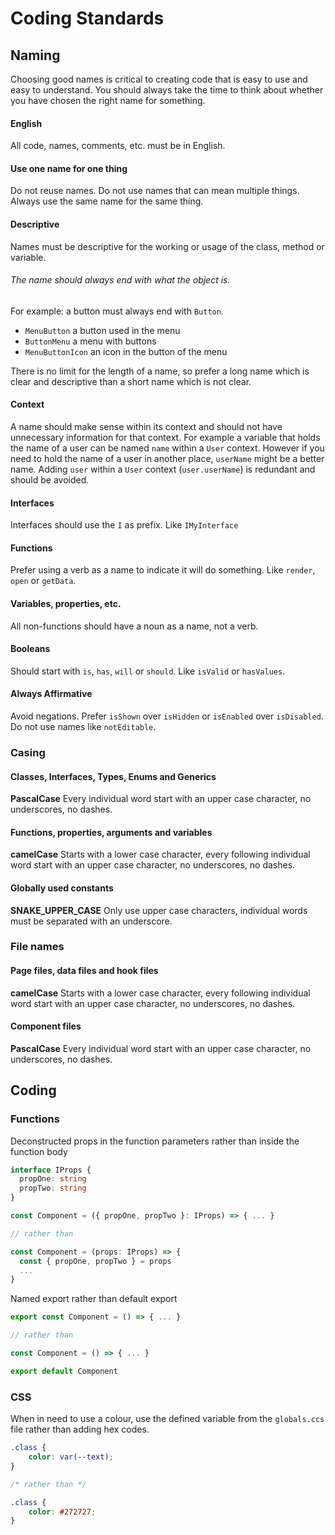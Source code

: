 # Coding Standards

## Naming

Choosing good names is critical to creating code that is easy to use and easy to understand. You
should always take the time to think about whether you have chosen the right name for something.

#### English

All code, names, comments, etc. must be in English.

#### Use one name for one thing

Do not reuse names. Do not use names that can mean multiple things. Always use the same name for the
same thing. 

#### Descriptive

Names must be descriptive for the working or usage of the class, method or variable.

###### The name should always end with what the object is.

For example: a button must always end with `Button`.

- `MenuButton` a button used in the menu
- `ButtonMenu` a menu with buttons
- `MenuButtonIcon` an icon in the button of the menu

There is no limit for the length of a name, so prefer a long name which is clear and descriptive
than a short name which is not clear.

#### Context

A name should make sense within its context and should not have unnecessary information for that
context. For example a variable that holds the name of a user can be named `name` within a `User`
context. However if you need to hold the name of a user in another place, `userName` might be a
better name. Adding `user` within a `User` context (`user.userName`) is redundant and should be
avoided.

#### Interfaces

Interfaces should use the `I` as prefix. Like `IMyInterface`

#### Functions

Prefer using a verb as a name to indicate it will do something. Like `render`, `open` or `getData`.

#### Variables, properties, etc.

All non-functions should have a noun as a name, not a verb.

#### Booleans

Should start with `is`, `has`, `will` or `should`. Like `isValid` or `hasValues`.

#### Always Affirmative

Avoid negations. Prefer `isShown` over `isHidden` or
`isEnabled` over `isDisabled`. Do not use names like `notEditable`.

### Casing

#### Classes, Interfaces, Types, Enums and Generics

**PascalCase** Every individual word start with an upper case character, no underscores, no dashes.

#### Functions, properties, arguments and variables

**camelCase** Starts with a lower case character, every following individual word start with an
upper case character, no underscores, no dashes.

#### Globally used constants

**SNAKE_UPPER_CASE** Only use upper case characters, individual words must be separated with an underscore.

### File names

#### Page files, data files and hook files

**camelCase** Starts with a lower case character, every following individual word start with an
upper case character, no underscores, no dashes.

#### Component files

**PascalCase** Every individual word start with an upper case character, no underscores, no dashes.


## Coding

### Functions

Deconstructed props in the function parameters rather than inside the function body

```ts
interface IProps {
  propOne: string
  propTwo: string
}

const Component = ({ propOne, propTwo }: IProps) => { ... }

// rather than

const Component = (props: IProps) => {
  const { propOne, propTwo } = props
  ... 
}
```

Named export rather than default export

```ts
export const Component = () => { ... }

// rather than

const Component = () => { ... }

export default Component
```
### CSS

When in need to use a colour, use the defined variable from the `globals.ccs` file rather than adding hex codes.

```css
.class {
	color: var(--text);
}

/* rather than */

.class {
	color: #272727;
}
```


